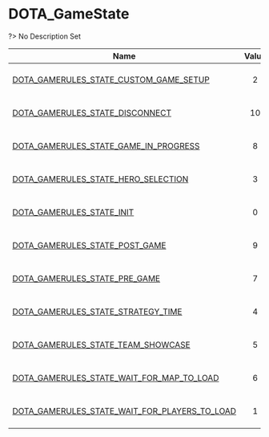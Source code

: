 # DOTA_GameState
?> No Description Set

Name|Value|Description|Client
--|:--:|--|:--:
[DOTA_GAMERULES_STATE_CUSTOM_GAME_SETUP](Constants/DOTA_GameState/DOTA_GAMERULES_STATE_CUSTOM_GAME_SETUP)|2|No Description Set|✖
[DOTA_GAMERULES_STATE_DISCONNECT](Constants/DOTA_GameState/DOTA_GAMERULES_STATE_DISCONNECT)|10|No Description Set|✖
[DOTA_GAMERULES_STATE_GAME_IN_PROGRESS](Constants/DOTA_GameState/DOTA_GAMERULES_STATE_GAME_IN_PROGRESS)|8|No Description Set|✖
[DOTA_GAMERULES_STATE_HERO_SELECTION](Constants/DOTA_GameState/DOTA_GAMERULES_STATE_HERO_SELECTION)|3|No Description Set|✖
[DOTA_GAMERULES_STATE_INIT](Constants/DOTA_GameState/DOTA_GAMERULES_STATE_INIT)|0|No Description Set|✖
[DOTA_GAMERULES_STATE_POST_GAME](Constants/DOTA_GameState/DOTA_GAMERULES_STATE_POST_GAME)|9|No Description Set|✖
[DOTA_GAMERULES_STATE_PRE_GAME](Constants/DOTA_GameState/DOTA_GAMERULES_STATE_PRE_GAME)|7|No Description Set|✖
[DOTA_GAMERULES_STATE_STRATEGY_TIME](Constants/DOTA_GameState/DOTA_GAMERULES_STATE_STRATEGY_TIME)|4|No Description Set|✖
[DOTA_GAMERULES_STATE_TEAM_SHOWCASE](Constants/DOTA_GameState/DOTA_GAMERULES_STATE_TEAM_SHOWCASE)|5|No Description Set|✖
[DOTA_GAMERULES_STATE_WAIT_FOR_MAP_TO_LOAD](Constants/DOTA_GameState/DOTA_GAMERULES_STATE_WAIT_FOR_MAP_TO_LOAD)|6|No Description Set|✖
[DOTA_GAMERULES_STATE_WAIT_FOR_PLAYERS_TO_LOAD](Constants/DOTA_GameState/DOTA_GAMERULES_STATE_WAIT_FOR_PLAYERS_TO_LOAD)|1|No Description Set|✖
